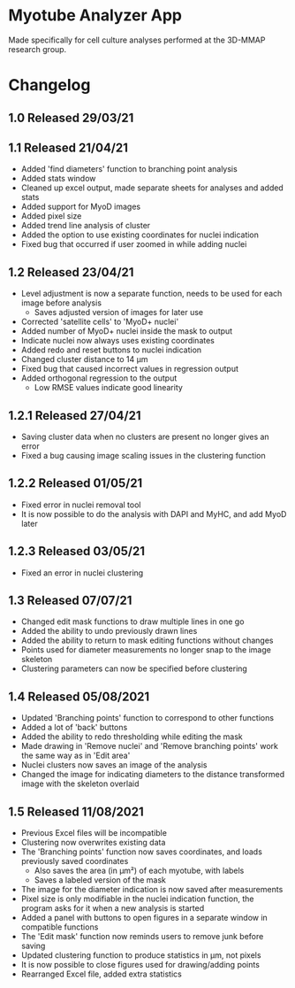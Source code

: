 # Myotube Analyzer App
Made specifically for cell culture analyses performed at the 3D-MMAP research group.

# Changelog
## 1.0 Released 29/03/21

## 1.1 Released 21/04/21
- Added 'find diameters' function to branching point analysis
- Added stats window
- Cleaned up excel output, made separate sheets for analyses and added stats
- Added support for MyoD images
- Added pixel size
- Added trend line analysis of cluster
- Added the option to use existing coordinates for nuclei indication
- Fixed bug that occurred if user zoomed in while adding nuclei

## 1.2 Released 23/04/21
- Level adjustment is now a separate function, needs to be used for each image before analysis
	- Saves adjusted version of images for later use
- Corrected 'satellite cells' to 'MyoD+ nuclei'
- Added number of MyoD+ nuclei inside the mask to output
- Indicate nuclei now always uses existing coordinates
- Added redo and reset buttons to nuclei indication
- Changed cluster distance to 14 µm
- Fixed bug that caused incorrect values in regression output
- Added orthogonal regression to the output
	- Low RMSE values indicate good linearity

## 1.2.1 Released 27/04/21
- Saving cluster data when no clusters are present no longer gives an error
- Fixed a bug causing image scaling issues in the clustering function

## 1.2.2 Released 01/05/21
- Fixed error in nuclei removal tool
- It is now possible to do the analysis with DAPI and MyHC, and add MyoD later

## 1.2.3 Released 03/05/21
- Fixed an error in nuclei clustering

## 1.3 Released 07/07/21
- Changed edit mask functions to draw multiple lines in one go
- Added the ability to undo previously drawn lines
- Added the ability to return to mask editing functions without changes
- Points used for diameter measurements no longer snap to the image skeleton
- Clustering parameters can now be specified before clustering

## 1.4 Released 05/08/2021
- Updated 'Branching points' function to correspond to other functions
- Added a lot of 'back' buttons
- Added the ability to redo thresholding while editing the mask
- Made drawing in 'Remove nuclei' and 'Remove branching points' work the same way as in 'Edit area'
- Nuclei clusters now saves an image of the analysis
- Changed the image for indicating diameters to the distance transformed image with the skeleton overlaid

## 1.5 Released 11/08/2021
- Previous Excel files will be incompatible
- Clustering now overwrites existing data
- The 'Branching points' function now saves coordinates, and loads previously saved coordinates
	- Also saves the area (in µm²) of each myotube, with labels
	- Saves a labeled version of the mask
- The image for the diameter indication is now saved after measurements
- Pixel size is only modifiable in the nuclei indication function, the program asks for it when a new analysis is started
- Added a panel with buttons to open figures in a separate window in compatible functions
- The 'Edit mask' function now reminds users to remove junk before saving
- Updated clustering function to produce statistics in µm, not pixels
- It is now possible to close figures used for drawing/adding points
- Rearranged Excel file, added extra statistics

